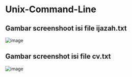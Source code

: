 # Unix-Command-Line

## Gambar screenshoot isi file ijazah.txt ##
![image](https://user-images.githubusercontent.com/73489643/133271418-83deffe4-f272-4dac-bb29-2f875a4075ee.png)

## Gambar screenshot isi file cv.txt ##
![image](https://user-images.githubusercontent.com/73489643/133271740-a96f31d5-7b39-47bd-8bf2-60d7f0ddc24f.png)

